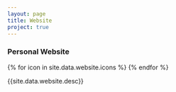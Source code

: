 ```yaml
---
layout: page
title: Website
project: true
---
```

<div class="header">
    <h3>Personal Website</h3>
    <div class="icons">
        {% for icon in site.data.website.icons %}
            <i class="{{icon}}"></i>
        {% endfor %}
    </div>
</div>
<div class="content">
    <p>{{site.data.website.desc}}</p>
</div>
